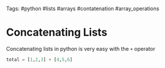 Tags: #python #lists #arrays #contatenation #array_operations 

# Concatenating Lists
Concatenating lists in python is very easy with the `+` operator
```python
total = [1,2,3] + [4,5,6]
```

